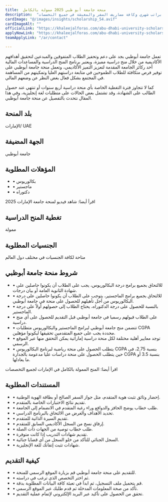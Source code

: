 ```yaml
---
title:  منحة جامعة أبو ظبي 2025 ممولة بالكامل 
description:  "فرصة قوية للقبول في جامعة أبوظبي في الإمارات العربية المتحدة براتب شهري وكافة مصاريف السفر والمعيشة في جميع التخصصات" 
cardImage: "@/images/insights/scholarship_54.avif" 
cardImageAlt: "" 
officialLink: "https://khaleejalforas.com/abu-dhabi-university-scholarship/" 
applyNowLink: "https://khaleejalforas.com/abu-dhabi-university-scholarship/" 
teamApplyLink: "/ar/contact"

---
```


تعمل جامعة أبوظبي بجد على دعم وتحفيز الطلاب المتفوقين والمبدعين لتحقيق أهدافهم الأكاديمية من خلال منح دراسية مميزة، ويعتبر برنامج المنح الدراسية والمساعدات المالية أحد ركائز الجامعة المقدمة لتعزيز التميز الأكاديمي، وتعمل منحة جامعة أبوظبي على توفير فرص متكافئة للطلاب الطموحين في متابعة دراستهم العليا وتمكينهم من المساهمة في المجتمع بشكل فعال بغض النظر عن وضعهم المالي.

كما لا تتجاوز فترة التغطية الخاصة بأي منحة دراسية أربع سنوات أو تنتهي عند حصول الطالب على الشهادة، وقد تشتمل بعض الحالات على متطلبات لغة إنجليزية، وفي هذا المقال نتحدث بالتفصيل عن منحة جامعة أبوظبي.

## بلد المنحة

الإمارات/ UAE

## الجهة المضيفة

جامعة أبوظبي

## المؤهلات المطلوبة

- • بكالوريوس
- • ماجستير
- • دكتوراه

اقرأ أيضا: شاهد فيديو لمنحة جامعة الإمارات 2025

## تغطية المنح الدراسية

ممولة

## الجنسيات المطلوبة

متاحة لكافة الجنسيات في مختلف دول العالم

## شروط منحة جامعة أبوظبي

- • للالتحاق بجميع برامج درجة البكالوريوس، يجب على الطلاب أن يكونوا حاصلين على شهادة الثانوية العامة أو بيان درجات.
- • للالتحاق بجميع برامج الماجستير، يتوجب على الطلاب أن يكونوا حاصلين على درجة البكالوريوس من أجل تأهيلهم للحصول على منحة في جامعة أبوظبي.
- • بالنسبة للحصول على درجة الدكتوراه، يحتاج الطلاب إلى حصولهم أولاً على درجة الماجستير.
- • على الطلاب قبولهم رسميا في جامعة أبوظبي قبل التقديم للحصول على أي منح دراسية.
- • تتضمن منح جامعة أبوظبي لبرامج الماجستير والبكالوريوس متطلبات CGPA محددة يجب على جميع المتقدمين تحقيقها ليكونوا مؤهلين.
- • توجد معايير أهلية مختلفة لكل منحة دراسية إماراتية يمكن التحقق منها عبر الموقع الرسمي.
- • يتطلب الحصول على منحة رياضية لبرنامج البكالوريوس CGPA بنسبة 2.75، في حين يتطلب الحصول على منحة دراسات عليا مدعومة بالجدارة CGPA بنسبة 3.5 أو ما يعادلها.

اقرأ أيضا: المنح الممولة بالكامل في الإمارات لجميع التخصصات

## المستندات المطلوبة

- • إحضار وثائق تثبت هوية المتقدم، مثل جواز السفر الصالح أو بطاقة الهوية الوطنية.
- • تقديم نتائج الاختبارات الخاصة بالمتقدم.
- • طلب خطاب يوضح الحافز والدوافع وراء رغبة المتقدم في الانضمام إلى الجامعة.
- • تحديد الأهداف والغرض من الالتحاق بالبرنامج الدراسي.
- • تقديم السيرة الذاتية للمتقدم.
- • إرفاق نسخ من السجل الأكاديمي السابق للمتقدم.
- • طلب خطاب توصية من الجهات ذات الصلة.
- • تقديم شهادات التدريب إذا كانت متوفرة.
- • السجل الجنائي للتأكد من خلو السجل من أي قضايا جنائية.
- • شهادات تثبت إتقانك للغة الإنجليزية.

## كيفية التقديم

- • للتقديم على منحة جامعة أبوظبي قم بزيارة الموقع الرسمي للمنحة.
- • ثم اختر التخصص الذي ترغب في دراسته.
- • قم بتحميل ملف التسجيل، ثم ابدأ في تعبئة كافة البيانات المطلوبة بدقة.
- • تأكد من صحة المعلومات المدخلة ثم قدم طلبك عبر الموقع الرسمي.
- • تحقق من الحصول على تأكيد عبر البريد الإلكتروني لإتمام عملية التقديم.

